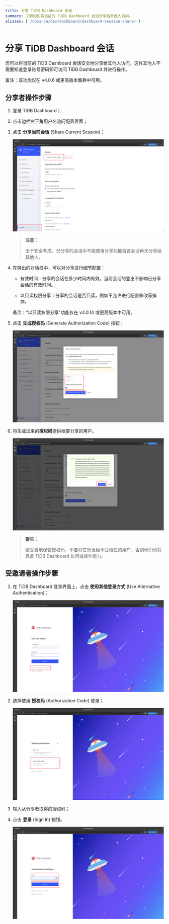 ```yaml
---
title: 分享 TiDB Dashboard 会话
summary: 了解如何将当前的 TiDB Dashboard 会话分享给其他人访问。
aliases: ['/docs-cn/dev/dashboard/dashboard-session-share/']
---
```


# 分享 TiDB Dashboard 会话

您可以将当前的 TiDB Dashboard 会话安全地分享给其他人访问，这样其他人不需要知道登录账号密码即可访问 TiDB Dashboard 并进行操作。

备注：该功能仅在 v4.0.6 或更高版本集群中可用。

## 分享者操作步骤

1. 登录 TiDB Dashboard；

2. 点击边栏左下角用户名访问配置界面；

3. 点击 **分享当前会话** (Share Current Session)；

   ![操作示例](/media/dashboard/dashboard-session-share-settings-1.png)

   > **注意：**
   >
   > 出于安全考虑，已分享的会话中不能使用分享功能将该会话再次分享给其他人。

4. 在弹出的对话框中，可以对分享进行细节配置：

   - 有效时间：分享的会话在多少时间内有效。当前会话的登出不影响已分享会话的有效时间。

   - 以只读权限分享：分享的会话是否只读，例如不允许进行配置修改等操作。

   备注：“以只读权限分享”功能仅在 v4.0.14 或更高版本中可用。

5. 点击 **生成授权码** (Generate Authorization Code) 按钮；

   ![操作示例](/media/dashboard/dashboard-session-share-settings-2.png)

6. 将生成出来的**授权码**提供给要分享的用户。

   ![操作示例](/media/dashboard/dashboard-session-share-settings-3.png)

   > **警告：**
   >
   > 请妥善地保管授权码、不要将它分发给不受信任的用户，否则他们也将具备 TiDB Dashboard 访问或操作能力。

## 受邀请者操作步骤

1. 在 TiDB Dashboard 登录界面上，点击 **使用其他登录方式** (Use Alternative Authentication)；

   ![操作示例](/media/dashboard/dashboard-session-share-signin-1.png)

2. 选择使用 **授权码** (Authorization Code) 登录；

   ![操作示例](/media/dashboard/dashboard-session-share-signin-2.png)

3. 输入从分享者取得的授权码；

4. 点击 **登录** (Sign In) 按钮。

   ![操作示例](/media/dashboard/dashboard-session-share-signin-3.png)
